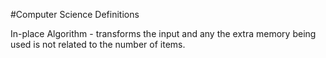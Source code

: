 #Computer Science Definitions

In-place Algorithm - transforms the input and any the extra memory being used is not related to the number of items. 